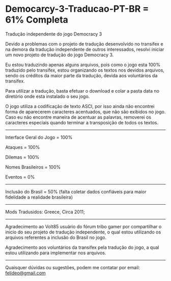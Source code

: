 # Democarcy-3-Traducao-PT-BR = 61% Completa

Tradução independente do jogo Democracy 3

Devido a problemas com o projeto de tradução desenvolvido no transifex e na demora da tradução independente de outros interessados, resolvi iniciar um novo projeto de tradução do jogo Democracy 3.

Eu estou traduzindo apenas alguns arquivos, pois como o jogo esta 100% traduzido pelo transifex, estou organizando os textos nos devidos arquivos, sendo os créditos da maior parte da tradução, devida aos voluntários da transifex.

Para utilizar a tradução, basta efetuar o download e colar a pasta data no diretório onde esta instalado o seu jogo.

O jogo utiliza a codificação de texto ASCI, por isso ainda não encontrei forma de aparecerem caracteres acentuados, que não são exibidos no jogo. Caso eu não encontre maneira de acentuar as palavras, removerei os caracteres especiais quando terminar a transposição de todos os textos.

------------------------------------------------------------------------------------

Interface Geral do Jogo = 100%

Ataques = 100%

Dilemas = 100%

Nomes Brasileiros = 100%

Eventos = 0%

------------------------------------------------------------------------------------

Inclusão do Brasil = 50% (falta coletar dados confiáveis para maior fidelidade a realidade brasileira)

------------------------------------------------------------------------------------

Mods Tradusidos: Greece, Circa 2011;

------------------------------------------------------------------------------------

Agradecimento ao Volt85 usuário do fórum tribo gamer por compartilhar o inicio do seu projeto de tradução independente, o qual estou utilizando os arquivos referentes a inclusão do Brasil no jogo.

Agradecimento aos voluntários da transifex pela tradução do jogo, a qual estou utilizando para implementar nos arquivos.

------------------------------------------------------------------------------------

Quaisquer dúvidas ou sugestões, podem me contatar por email: felideo@gmail.com
